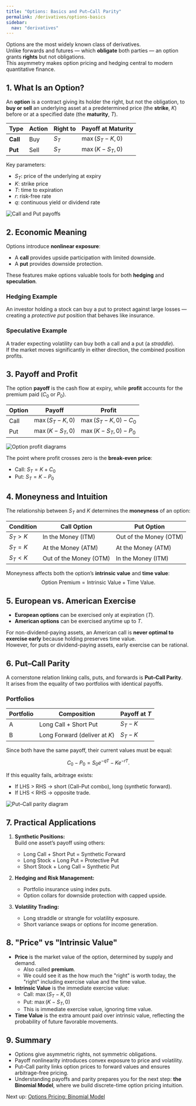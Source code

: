 ```yaml
---
title: "Options: Basics and Put–Call Parity"
permalink: /derivatives/options-basics
sidebar:
  nav: "derivatives"
---
```


Options are the most widely known class of derivatives.  
Unlike forwards and futures — which **obligate** both parties — an option grants **rights** but not obligations.  
This asymmetry makes option pricing and hedging central to modern quantitative finance.

## 1. What Is an Option?

An **option** is a contract giving its holder the right, but not the obligation, to **buy or sell** an underlying asset at a predetermined price (the **strike**, $K$) before or at a specified date (the **maturity**, $T$).

| Type | Action | Right to | Payoff at Maturity |
|------|---------|----------|--------------------|
| **Call** | Buy | $S_T$ | $\max(S_T - K, 0)$ |
| **Put** | Sell | $S_T$ | $\max(K - S_T, 0)$ |

Key parameters:

- $S_T$: price of the underlying at expiry  
- $K$: strike price  
- $T$: time to expiration  
- $r$: risk-free rate  
- $q$: continuous yield or dividend rate  

![Call and Put payoffs](imgs/option_payoffs.png)

## 2. Economic Meaning

Options introduce **nonlinear exposure**:

- A **call** provides upside participation with limited downside.  
- A **put** provides downside protection.  

These features make options valuable tools for both **hedging** and **speculation**.

### Hedging Example

An investor holding a stock can buy a put to protect against large losses — creating a *protective put* position that behaves like insurance.

### Speculative Example

A trader expecting volatility can buy both a call and a put (a *straddle*).  
If the market moves significantly in either direction, the combined position profits.

## 3. Payoff and Profit

The option **payoff** is the cash flow at expiry, while **profit** accounts for the premium paid ($C_0$ or $P_0$).

| Option | Payoff | Profit |
|--------|---------|---------|
| Call | $\max(S_T - K, 0)$ | $\max(S_T - K, 0) - C_0$ |
| Put | $\max(K - S_T, 0)$ | $\max(K - S_T, 0) - P_0$ |

![Option profit diagrams](imgs/option_profit.png)

The point where profit crosses zero is the **break-even price**:

- Call: $S_T = K + C_0$  
- Put: $S_T = K - P_0$

## 4. Moneyness and Intuition

The relationship between $S_T$ and $K$ determines the **moneyness** of an option:

| Condition | Call Option | Put Option |
|------------|--------------|-------------|
| $S_T > K$ | In the Money (ITM) | Out of the Money (OTM) |
| $S_T = K$ | At the Money (ATM) | At the Money (ATM) |
| $S_T < K$ | Out of the Money (OTM) | In the Money (ITM) |

Moneyness affects both the option’s **intrinsic value** and **time value**:
$$
\text{Option Premium} = \text{Intrinsic Value} + \text{Time Value.}
$$

## 5. European vs. American Exercise

- **European options** can be exercised only at expiration ($T$).  
- **American options** can be exercised anytime up to $T$.  

For non-dividend-paying assets, an American call is **never optimal to exercise early** because holding preserves time value.  
However, for puts or dividend-paying assets, early exercise can be rational.

## 6. Put–Call Parity

A cornerstone relation linking calls, puts, and forwards is **Put–Call Parity**.  
It arises from the equality of two portfolios with identical payoffs.

### Portfolios

| Portfolio | Composition | Payoff at $T$ |
|------------|-------------|---------------|
| A | Long Call + Short Put | $S_T - K$ |
| B | Long Forward (deliver at $K$) | $S_T - K$ |

Since both have the same payoff, their current values must be equal:

$$
C_0 - P_0 = S_0 e^{-qT} - K e^{-rT}.
$$

If this equality fails, arbitrage exists:

- If LHS > RHS → short (Call–Put combo), long (synthetic forward).  
- If LHS < RHS → opposite trade.

![Put–Call parity diagram](imgs/put_call_parity.png)

## 7. Practical Applications

1. **Synthetic Positions:**  
   Build one asset’s payoff using others:  
   - Long Call + Short Put = Synthetic Forward  
   - Long Stock + Long Put = Protective Put  
   - Short Stock + Long Call = Synthetic Put

2. **Hedging and Risk Management:**  
   - Portfolio insurance using index puts.  
   - Option collars for downside protection with capped upside.

3. **Volatility Trading:**  
   - Long straddle or strangle for volatility exposure.  
   - Short variance swaps or options for income generation.

## 8. "Price" vs "Intrinsic Value"

- **Price** is the market value of the option, determined by supply and demand.
  - Also called **premium**.
  - We could see it as the how much the "right" is worth today, the "right" including exercise value and the time value.
- **Intrinsic Value** is the immediate exercise value:
  - Call: $\max(S_T - K, 0)$
  - Put: $\max(K - S_T, 0)$
  - This is immediate exercise value, ignoring time value.
- **Time Value** is the extra amount paid over intrinsic value, reflecting the probability of future favorable movements.

## 9. Summary

- Options give asymmetric rights, not symmetric obligations.  
- Payoff nonlinearity introduces convex exposure to price and volatility.  
- Put–Call parity links option prices to forward values and ensures arbitrage-free pricing.  
- Understanding payoffs and parity prepares you for the next step: **the Binomial Model**, where we build discrete-time option pricing intuition.

Next up: [Options Pricing: Binomial Model](options-pricing-binomial-model.md)
